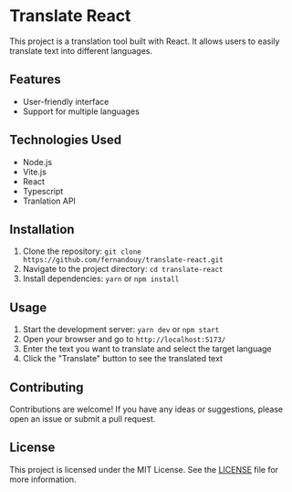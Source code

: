 # Translate React

This project is a translation tool built with React. It allows users to easily translate text into different languages.

## Features

- User-friendly interface
- Support for multiple languages

## Technologies Used

- Node.js
- Vite.js
- React
- Typescript
- Tranlation API

## Installation

1. Clone the repository: `git clone https://github.com/fernandouy/translate-react.git`
2. Navigate to the project directory: `cd translate-react`
3. Install dependencies: `yarn` or `npm install`

## Usage

1. Start the development server: `yarn dev` or `npm start`
2. Open your browser and go to `http://localhost:5173/`
3. Enter the text you want to translate and select the target language
4. Click the "Translate" button to see the translated text

## Contributing

Contributions are welcome! If you have any ideas or suggestions, please open an issue or submit a pull request.

## License

This project is licensed under the MIT License. See the [LICENSE](LICENSE) file for more information.
